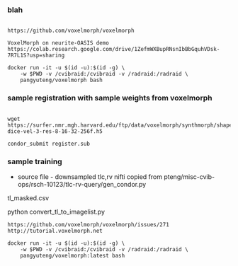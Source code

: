 
### blah

```

https://github.com/voxelmorph/voxelmorph

VoxelMorph on neurite-OASIS demo
https://colab.research.google.com/drive/1ZefmWXBupRNsnIbBbGquhVDsk-7R7L1S?usp=sharing

docker run -it -u $(id -u):$(id -g) \
    -w $PWD -v /cvibraid:/cvibraid -v /radraid:/radraid \
    pangyuteng/voxelmorph bash

```

### sample registration with sample weights from voxelmorph

```

wget https://surfer.nmr.mgh.harvard.edu/ftp/data/voxelmorph/synthmorph/shapes-dice-vel-3-res-8-16-32-256f.h5

condor_submit register.sub

```

### sample training


+ source file - downsampled tlc,rv nifti copied from pteng/misc-cvib-ops/rsch-10123/tlc-rv-query/gen_condor.py

tl_masked.csv


python convert_tl_to_imagelist.py



```
https://github.com/voxelmorph/voxelmorph/issues/271
http://tutorial.voxelmorph.net

docker run -it -u $(id -u):$(id -g) \
    -w $PWD -v /cvibraid:/cvibraid -v /radraid:/radraid \
    pangyuteng/voxelmorph:latest bash

```